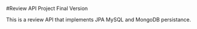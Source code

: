 #Review API Project Final Version

This is a review API that implements JPA MySQL and MongoDB persistance. 

